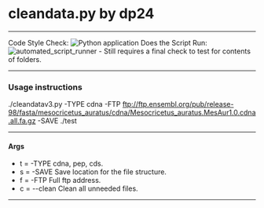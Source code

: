 # cleandata.py by dp24
---
Code Style Check: ![Python application](https://github.com/DLBPointon/gEVAL_cleaner/workflows/Python%20application/badge.svg?branch=master)
Does the Script Run: ![automated_script_runner](https://github.com/DLBPointon/gEVAL_cleaner/workflows/automated_script_runner/badge.svg?branch=master) - Still requires a final check to test for contents of folders.

---
### Usage instructions
./cleandatav3.py -TYPE cdna -FTP ftp://ftp.ensembl.org/pub/release-98/fasta/mesocricetus_auratus/cdna/Mesocricetus_auratus.MesAur1.0.cdna.all.fa.gz -SAVE ./test

-------------
#### Args

- t = -TYPE 	cdna, pep, cds.
- s = -SAVE 	Save location for the file structure.
- f = -FTP 	Full ftp address.
- c = --clean 	Clean all unneeded files.
--------------

